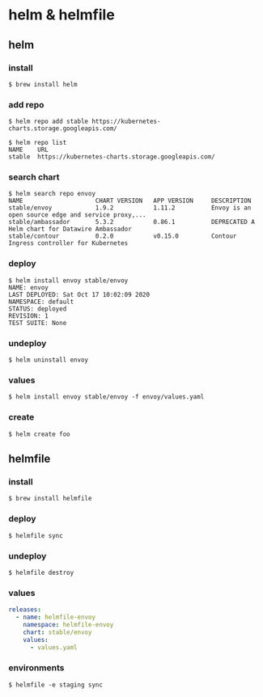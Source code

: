 # helm & helmfile

## helm

### install
```
$ brew install helm
```

### add repo
```
$ helm repo add stable https://kubernetes-charts.storage.googleapis.com/
```

```
$ helm repo list
NAME    URL
stable  https://kubernetes-charts.storage.googleapis.com/
```

### search chart
```
$ helm search repo envoy
NAME                    CHART VERSION   APP VERSION     DESCRIPTION
stable/envoy            1.9.2           1.11.2          Envoy is an open source edge and service proxy,...
stable/ambassador       5.3.2           0.86.1          DEPRECATED A Helm chart for Datawire Ambassador
stable/contour          0.2.0           v0.15.0         Contour Ingress controller for Kubernetes
```

### deploy
```
$ helm install envoy stable/envoy
NAME: envoy
LAST DEPLOYED: Sat Oct 17 10:02:09 2020
NAMESPACE: default
STATUS: deployed
REVISION: 1
TEST SUITE: None
```

### undeploy
```
$ helm uninstall envoy
```

### values
```
$ helm install envoy stable/envoy -f envoy/values.yaml
```

### create
```
$ helm create foo
```

## helmfile

### install
```
$ brew install helmfile
```

### deploy
```
$ helmfile sync
```

### undeploy
```
$ helmfile destroy
```

### values
```envoy/helmfile.yaml
releases:
  - name: helmfile-envoy
    namespace: helmfile-envoy
    chart: stable/envoy
    values:
      - values.yaml
```

### environments
```
$ helmfile -e staging sync
```
